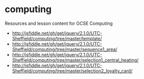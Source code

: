 computing
=========

Resources and lesson content for GCSE Computing


* http://jsfiddle.net/gh/get/jquery/2.1.0/UTC-Sheffield/computing/tree/master/template/
* http://jsfiddle.net/gh/get/jquery/2.1.0/UTC-Sheffield/computing/tree/master/sequence1_area/
* http://jsfiddle.net/gh/get/jquery/2.1.0/UTC-Sheffield/computing/tree/master/selection1_central_heating/
* http://jsfiddle.net/gh/get/jquery/2.1.0/UTC-Sheffield/computing/tree/master/selection2_loyalty_card/
